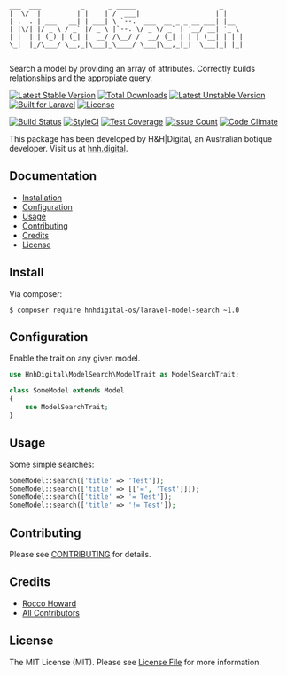 ```
___  ___          _      _ _____                     _     
|  \/  |         | |    | /  ___|                   | |    
| .  . | ___   __| | ___| \ `--.  ___  __ _ _ __ ___| |__  
| |\/| |/ _ \ / _` |/ _ \ |`--. \/ _ \/ _` | '__/ __| '_ \ 
| |  | | (_) | (_| |  __/ /\__/ /  __/ (_| | | | (__| | | |
\_|  |_/\___/ \__,_|\___|_\____/ \___|\__,_|_|  \___|_| |_|
                                                           
```

Search a model by providing an array of attributes. Correctly builds relationships and the appropiate query.

[![Latest Stable Version](https://poser.pugx.org/hnhdigital-os/laravel-model-search/v/stable.svg)](https://packagist.org/packages/hnhdigital-os/laravel-model-search) [![Total Downloads](https://poser.pugx.org/hnhdigital-os/laravel-model-search/downloads.svg)](https://packagist.org/packages/hnhdigital-os/laravel-model-search) [![Latest Unstable Version](https://poser.pugx.org/hnhdigital-os/laravel-model-search/v/unstable.svg)](https://packagist.org/packages/hnhdigital-os/laravel-model-search) [![Built for Laravel](https://img.shields.io/badge/Built_for-Laravel-green.svg)](https://laravel.com/) [![License](https://poser.pugx.org/hnhdigital-os/laravel-model-search/license.svg)](https://packagist.org/packages/hnhdigital-os/laravel-model-search)

[![Build Status](https://travis-ci.org/hnhdigital-os/laravel-model-search.svg?branch=master)](https://travis-ci.org/hnhdigital-os/laravel-model-search) [![StyleCI](https://styleci.io/repos/116483691/shield?branch=master)](https://styleci.io/repos/116483691) [![Test Coverage](https://codeclimate.com/github/hnhdigital-os/laravel-model-search/badges/coverage.svg)](https://codeclimate.com/github/hnhdigital-os/laravel-model-search/coverage) [![Issue Count](https://codeclimate.com/github/hnhdigital-os/laravel-model-search/badges/issue_count.svg)](https://codeclimate.com/github/hnhdigital-os/laravel-model-search) [![Code Climate](https://codeclimate.com/github/hnhdigital-os/laravel-model-search/badges/gpa.svg)](https://codeclimate.com/github/hnhdigital-os/laravel-model-search)

This package has been developed by H&H|Digital, an Australian botique developer. Visit us at [hnh.digital](http://hnh.digital).

## Documentation

* [Installation](#install)
* [Configuration](#configuration)
* [Usage](#usage)
* [Contributing](#contributing)
* [Credits](#credits)
* [License](#license)

## Install

Via composer:

`$ composer require hnhdigital-os/laravel-model-search ~1.0`

## Configuration

Enable the trait on any given model.

```php
use HnhDigital\ModelSearch\ModelTrait as ModelSearchTrait;

class SomeModel extends Model
{
    use ModelSearchTrait;
}
```

## Usage

Some simple searches:

```php
SomeModel::search(['title' => 'Test']);
SomeModel::search(['title' => [['=', 'Test']]]);
SomeModel::search(['title' => '= Test']);
SomeModel::search(['title' => '!= Test']);

```

## Contributing

Please see [CONTRIBUTING](https://github.com/hnhdigital-os/laravel-model-search/blob/master/CONTRIBUTING.md) for details.

## Credits

* [Rocco Howard](https://github.com/RoccoHoward)
* [All Contributors](https://github.com/hnhdigital-os/laravel-model-search/contributors)

## License

The MIT License (MIT). Please see [License File](https://github.com/hnhdigital-os/laravel-model-search/blob/master/LICENSE) for more information.
